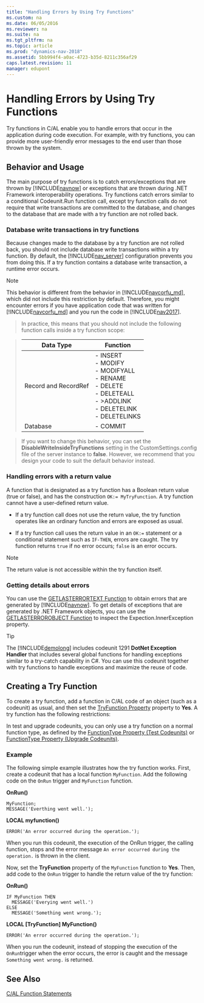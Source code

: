 ```yaml
---
title: "Handling Errors by Using Try Functions"
ms.custom: na
ms.date: 06/05/2016
ms.reviewer: na
ms.suite: na
ms.tgt_pltfrm: na
ms.topic: article
ms.prod: "dynamics-nav-2018"
ms.assetid: 5bb994f4-a0ac-4723-b35d-8211c356af29
caps.latest.revision: 11
manager: edupont
---
```

# Handling Errors by Using Try Functions
Try functions in C/AL enable you to handle errors that occur in the application during code execution. For example, with try functions, you can provide more user-friendly error messages to the end user than those thrown by the system.  

## Behavior and Usage  
The main purpose of try functions is to catch errors/exceptions that are thrown by [!INCLUDE[navnow](includes/navnow_md.md)] or exceptions that are thrown during .NET Framework interoperability operations. Try functions catch errors similar to a conditional Codeunit.Run function call, except try function calls do not require that write transactions are committed to the database, and changes to the database that are made with a try function are not rolled back.

### <a name="DbWriteTransactions"></a>Database write transactions in try functions
Because changes made to the database by a try function are not rolled back, you should not include database write transactions within a try function. By default, the [!INCLUDE[nav_server](includes/nav_server_md.md)] configuration prevents you from doing this. If a try function contains a database write transaction, a runtime error occurs.

>[!Note]
>This behavior is different from the behavior in [!INCLUDE[navcorfu_md](includes/navcorfu_md.md)], which did not include this restriction by default. Therefore, you might encounter errors if you have application code that was written for [!INCLUDE[navcorfu_md](includes/navcorfu_md.md)] and you run the code in [!INCLUDE[nav2017](includes/nav2017.md)].

>In practice, this means that you should not include the following function calls inside a try function scope:  

>|Data Type|Function|  
>|---------------|--------------|  
>|Record and RecordRef|-   INSERT<br />-   MODIFY<br />-   MODIFYALL<br />-   RENAME<br />-   DELETE<br />-   DELETEALL<br />-   >ADDLINK<br />-   DELETELINK<br />-   DELETELINKS|  
>|Database|-   COMMIT|

>If you want to change this behavior, you can set the **DisableWriteInsideTryFunctions** setting in the CustomSettings.config file of the server instance to **false**. However, we recommend that you design your code to suit the default behavior instead.

### Handling errors with a return value
A function that is designated as a try function has a Boolean return value \(true or false\), and has the construction `OK:= MyTryFunction`. A try function cannot have a user-defined return value.

- If a try function call does not use the return value, the try function operates like an ordinary function and errors are exposed as usual.  

- If a try function call uses the return value in an `OK:=` statement or a conditional statement such as `IF-THEN`, errors are caught. The try function returns `true` if no error occurs; `false` is an error occurs. 

> [!NOTE]  
>  The return value is not accessible within the try function itself.  

### Getting details about errors
You can use the [GETLASTERRORTEXT Function](GETLASTERRORTEXT-Function.md) to obtain errors that are generated by [!INCLUDE[navnow](includes/navnow_md.md)]. To get details of exceptions that are generated by .NET Framework objects, you can use the [GETLASTERROROBJECT Function](GETLASTERROROBJECT-Function.md) to inspect the Expection.InnerException property.

> [!TIP]  
>  The [!INCLUDE[demolong](includes/demolong_md.md)] includes codeunit 1291 **DotNet Exception Handler** that includes several global functions for handling exceptions similar to a try-catch capability in C\#. You can use this codeunit together with try functions to handle exceptions and maximize the reuse of code.     

## Creating a Try Function  
To create a try function, add a function in C/AL code of an object \(such as a codeunit\) as usual, and then set the [TryFunction Property](TryFunction-Property.md) property to **Yes**. A try function has the following restrictions:  

In test and upgrade codeunits, you can only use a try function on a normal function type, as defined by the [FunctionType Property \(Test Codeunits\)](FunctionType-Property--Test-Codeunits-.md) or [FunctionType Property \(Upgrade Codeunits\)](FunctionType-Property--Upgrade-Codeunits-.md).  

### Example  
The following simple example illustrates how the try function works. First, create a codeunit that has a local function `MyFunction`. Add the following code on the `OnRun` trigger and `MyFunction` function.

**OnRun()**
```
MyFunction;
MESSAGE('Everthing went well.');
```

**LOCAL myfunction()**
```
ERROR('An error occurred during the operation.');
```

When you run this codeunit, the execution of the OnRun trigger, the calling function, stops and the error message `An error occurred during the operation.` is thrown in the client.


Now, set the **TryFunction** property of the  `MyFunction` function to **Yes**. Then, add code to the `OnRun` trigger to handle the return value of the try function: 

**OnRun()**
```
IF MyFunction THEN
  MESSAGE('Everying went well.')
ELSE
  MESSAGE('Something went wrong.');
```

**LOCAL [TryFunction] MyFunction()**
```
ERROR('An error occurred during the operation.');
```

When you run the codeunit, instead of stopping the execution of the `OnRun`trigger when the error occurs, the error is caught and the message `Something went wrong.` is returned.

<!-- 
The following example illustrates the use of a try function together with codeunit 1291 **DotNet Exception Handler** to handle .NET Framework Interoperability exceptions. The code is in text file format and has been simplified for illustration. The `CallTryPostingDotNet` function runs the try function `TryPostSomething` in a conditional statement to catch .NET Framework Interoperability exceptions. Errors other than `IndexOutOfRangeException` type are re-thrown.  

```  
[TryFunction]  
PROCEDURE TryPostingSomething@1();  
BEGIN  
  CODEUNIT.RUN(CODEUNIT::"Purch.-Post");  
END;  

PROCEDURE CallTryPostingDotNet @2();  
VAR  
  MyPostingCodeunit@1 : Codeunit 90;  
  MyDotNetExceptionHandler@2 : Codeunit 1291;  
  IndexOutOfRangeException@3 : DotNet 'mscorlib, Version=4.0.0.0, Culture=neutral, PublicKeyToken=b77a5c561934e089'.System.IndexOutOfRangeException'  
BEGIN  
  IF TryPostingSomething THEN  
    MESSAGE('Posting succeeded.')  
  ELSE BEGIN  
    MyDotNetExceptionHandler.Collect;  
    IF MyDotNetExceptionHandler.TryCastToType(IndexOutOfRangeException) THEN  
      MESSAGE('The index used to find the value was not valid.')  
    ELSE  
      MyDotNetExceptionHandler.Rethrow;  
  END;  
END;  
```  
-->
## See Also  
 [C/AL Function Statements](C-AL-Function-Statements.md)
